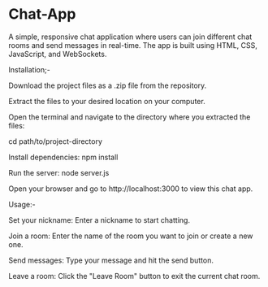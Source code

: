# Chat-App
A simple, responsive chat application where users can join different chat rooms and send messages in real-time. The app is built using HTML, CSS, JavaScript, and WebSockets.

Installation;-

Download the project files as a .zip file from the repository.

Extract the files to your desired location on your computer.

Open the terminal and navigate to the directory where you extracted the files:

cd path/to/project-directory

Install dependencies:
npm install

Run the server:
node server.js

Open your browser and go to http://localhost:3000 to view this chat app.

Usage:-

Set your nickname: Enter a nickname to start chatting.

Join a room: Enter the name of the room you want to join or create a new one.

Send messages: Type your message and hit the send button.

Leave a room: Click the "Leave Room" button to exit the current chat room.

